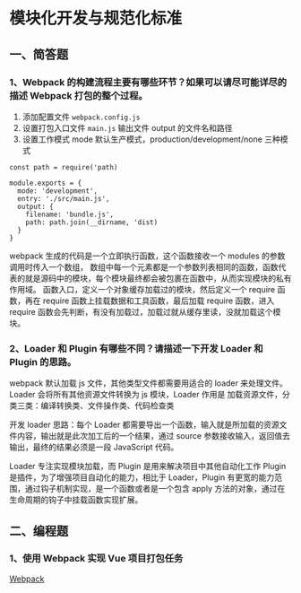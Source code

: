 # 模块化开发与规范化标准

## 一、简答题

### 1、Webpack 的构建流程主要有哪些环节？如果可以请尽可能详尽的描述 Webpack 打包的整个过程。

1. 添加配置文件 `webpack.config.js`
2. 设置打包入口文件 `main.js` 输出文件 output 的文件名和路径
3. 设置工作模式 mode 默认生产模式，production/development/none 三种模式

```
const path = require('path)

module.exports = {
  mode: 'development',
  entry: './src/main.js',
  output: {
    filename: 'bundle.js',
    path: path.join(__dirname, 'dist)
  }
}
```

webpack 生成的代码是一个立即执行函数，这个函数接收一个 modules 的参数 调用时传入一个数组，
数组中每一个元素都是一个参数列表相同的函数，函数代表的就是源码中的模块，每个模块最终都会被包裹在函数中，从而实现模块的私有作用域。
函数入口，定义一个对象缓存加载过的模块，然后定义一个 require 函数，再在 require 函数上挂载数据和工具函数，最后加载 require 函数，进入 require 函数会先判断，有没有加载过，加载过就从缓存里读，没就加载这个模块。

### 2、Loader 和 Plugin 有哪些不同？请描述一下开发 Loader 和 Plugin 的思路。

webpack 默认加载 js 文件，其他类型文件都需要用适合的 loader 来处理文件。
Loader 会将所有其他资源文件转换为 js 模块，Loader 作用是 加载资源文件，分类三类：编译转换类、文件操作类、代码检查类

开发 loader 思路：每个 Loader 都需要导出一个函数，输入就是所加载的资源文件内容，输出就是此次加工后的一个结果，通过 source 参数接收输入，返回值去输出，最终的结果必须是一段 JavaScript 代码。

Loader 专注实现模块加载，而 Plugin 是用来解决项目中其他自动化工作
Plugin 是插件，为了增强项目自动化的能力，相比于 Loader，Plugin 有更宽的能力范围，通过钩子机制实现，是一个函数或者是一个包含 apply 方法的对象，通过在生命周期的钩子中挂载函数实现扩展。

## 二、编程题

### 1、使用 Webpack 实现 Vue 项目打包任务

[Webpack](https://github.com/leitingting08/Front/tree/master/lagou/chapter2/vue-app-base)
